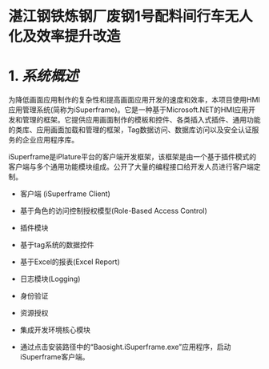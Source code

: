 # 湛江钢铁炼钢厂废钢1号配料间行车无人化及效率提升改造

# **1.** ***系统概述***

为降低画面应用制作的复杂性和提高画面应用开发的速度和效率，本项目使用HMI应用管理系统(简称为iSuperframe)。它是一种基于Microsoft.NET的HMI应用开发和管理的框架。它提供应用画面制作的模板和控件、各类插入式插件、通用功能的类库、应用画面加载和管理的框架，Tag数据访问、数据库访问以及安全认证服务的企业应用程序库。

iSuperframe是iPlature平台的客户端开发框架，该框架是由一个基于插件模式的客户端与多个通用功能模块组成。公开了大量的编程接口给开发人员进行客户端定制。

- 客户端 (iSuperframe Client)

- 基于角色的访问控制授权模型(Role-Based Access Control)

- 插件模块

- 基于tag系统的数据控件

- 基于Excel的报表(Excel Report)

- 日志模块(Logging)

- 身份验证

- 资源授权

- 集成开发环境核心模块 

- 通过点击安装路径中的“Baosight.iSuperframe.exe”应用程序，启动iSuperframe客户端。